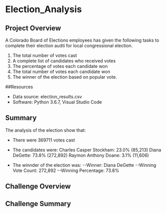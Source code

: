 # Election_Analysis

## Project Overview
A Colorado Board of Elections employees has given the following tasks to complete their election audti for local congressional election.

1. The total number of votes cast
2. A complete list of candidates who received votes
3. The percentage of votes each candidate won
4. The total number of votes each candidate won
5. The winner of the election based on popular vote.

##Resources
- Data source: election_results.csv
- Software: Python 3.6.7, Visual Studio Code

## Summary
The analysis of the election show that:
- There were 369711 votes cast
- The candidates were:
  Charles Casper Stockham: 23.0% (85,213)
  Diana DeGette: 73.8% (272,892)
  Raymon Anthony Doane: 3.1% (11,606)
 
 - The winnder of the election was:
--Winner: Diana DeGette
--Winning Vote Count: 272,892
--Winning Percentage: 73.8%

## Challenge Overview

## Challenge Summary
